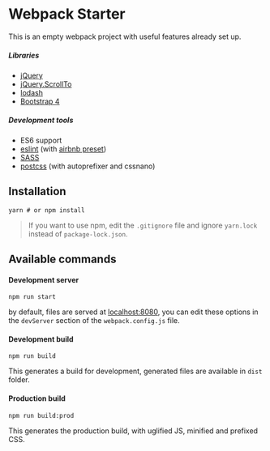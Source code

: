 # Webpack Starter

This is an empty webpack project with useful features already set up.

##### Libraries
  - [jQuery](https://jquery.com/)
  - [jQuery.ScrollTo](https://github.com/flesler/jquery.scrollTo)
  - [lodash](https://lodash.com/)
  - [Bootstrap 4](https://getbootstrap.com/)

##### Development tools
  - ES6 support
  - [eslint](https://eslint.org/) (with [airbnb preset](https://github.com/airbnb/javascript))
  - [SASS](https://sass-lang.com/)
  - [postcss](https://postcss.org/) (with autoprefixer and cssnano)

## Installation

```
yarn # or npm install
```
> If you want to use npm, edit the `.gitignore` file and ignore `yarn.lock` instead of `package-lock.json`.

## Available commands

#### Development server
```
npm run start
```

by default, files are served at [localhost:8080](http://localhost:8080), you can edit these options in the `devServer` section of the `webpack.config.js` file.

#### Development build
```
npm run build
```

This generates a build for development, generated files are available in `dist` folder.

#### Production build
```
npm run build:prod
```
This generates the production build, with uglified JS, minified and prefixed CSS.
